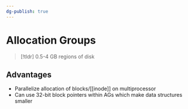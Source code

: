 ```yaml
---
dg-publish: true
---
```

# Allocation Groups
> [!tldr] 0.5-4 GB regions of disk

## Advantages
* Parallelize allocation of blocks/[[inode]] on multiprocessor
* Can use 32-bit block pointers within AGs which make data structures smaller

